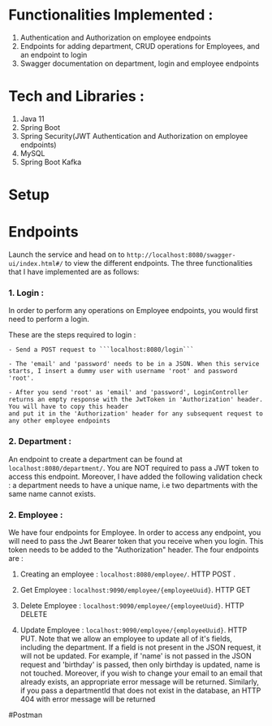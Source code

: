 # Functionalities Implemented :

1. Authentication and Authorization on employee endpoints
2. Endpoints for adding department, CRUD operations for Employees, and an endpoint to login 
3. Swagger documentation on department, login and employee endpoints

# Tech and Libraries :
1. Java 11 
2. Spring Boot
3. Spring Security(JWT Authentication and Authorization on employee endpoints)
4. MySQL
5. Spring Boot Kafka


# Setup


# Endpoints

Launch the service and head on to ```http://localhost:8080/swagger-ui/index.html#/``` to view the different endpoints. The three functionalities that I have implemented are as follows:

### 1.  Login :
 
In order to perform any operations on Employee endpoints, you would first need to perform a login. 

These are the steps required to login :

    - Send a POST request to ```localhost:8080/login```
    
    - The 'email' and 'password' needs to be in a JSON. When this service starts, I insert a dummy user with username 'root' and password 'root'. 
    
    - After you send 'root' as 'email' and 'password', LoginController returns an empty response with the JwtToken in 'Authorization' header. You will have to copy this header
    and put it in the 'Authorization' header for any subsequent request to any other employee endpoints
    
### 2. Department : 

An endpoint to create a department can be found at ```localhost:8080/department/```. You are NOT required to pass a JWT token to access this endpoint.
Moreover, I have added the following validation check : a department needs to have a unique name, i.e two departments with the same name cannot exists.

### 2. Employee : 

We have four endpoints for Employee. In order to access any endpoint, you will need to pass the Jwt Bearer token that you receive when you login. This token needs to be added to the "Authorization" header.
The four endpoints are :

1. Creating an employee : ```localhost:8080/employee/```. HTTP POST .

2. Get Employee : ```localhost:9090/employee/{employeeUuid}```. HTTP GET

3. Delete Employee : ```localhost:9090/employee/{employeeUuid}```. HTTP DELETE

4. Update Employee : ```localhost:9090/employee/{employeeUuid}```. HTTP PUT. Note that we allow an employee to update all of it's fields, including the department. If a field is not present in the JSON request, it will not be updated. For example,
if 'name' is not passed in the JSON request and 'birthday' is passed, then only birthday is updated, name is not touched.
Moreover, if you wish to change your email to an email that already exists, an appropriate error message will be returned. Similarly,
if you pass a departmentId that does not exist in the database, an HTTP 404 with error message will be returned 



#Postman

